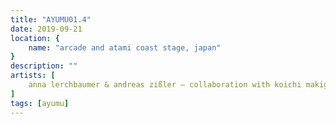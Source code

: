 ```yaml
---
title: "AYUMU01.4"
date: 2019-09-21
location: {
    name: "arcade and atami coast stage, japan"
}
description: ""
artists: [
    anna lerchbaumer & andreas zißler – collaboration with koichi makigami and other japanese musicians
]
tags: [ayumu]
---
```

